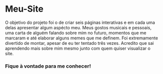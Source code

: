 # Meu-Site
O objetivo do projeto foi o de criar seis páginas interativas e em cada uma delas apresentar algum aspécto meu. Meus gostos musicais e pessoais, uma carta de alguém falando sobre mim no futuro, momentos que me marcaram e até elaborar alguns memes que me definem. Foi extremamente divertido de montar, apesar de eu ter tentado três vezes. Acredito que sai aprendendo mais sobre mim mesmo junto com quem quiser visualizar o site.
### Fique à vontade para me conhecer!
